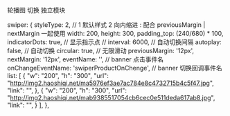 轮播图 切换
  独立模块



  swiper: {
    styleType: 2, // 1 默认样式 2 向内缩进 : 配合 previousMargin | nextMargin 一起使用
    width: 200,
    height: 300,
    padding_top: (240/680) * 100,
    indicatorDots: true, // 显示指示点
    // interval: 6000, // 自动切换间隔
    autoplay: false, // 自动切换
    circular: true, // 无限滑动
    previousMargin: '12px',
    nextMargin: '12px',
    eventName: '', // banner 点击事件名
    onChangeEventName: 'swiperProductOnChenge', // banner 切换回调事件名
    list: [
      {
        "w": "200",
        "h": "300",
        "url": "http://img2.haoshiqi.net/ma5976ef3ae7ac784e8c4732715b4c5f47.jpg",
        "link": "",
      },
      {
        "w": "200",
        "h": "300",
        "url": "http://img2.haoshiqi.net/mab9385517054cb6cec0e511deda617ab8.jpg",
        "link": "",
      }
    ],
  },